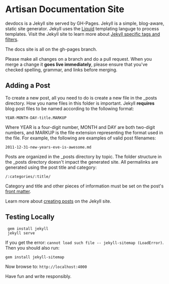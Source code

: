 # Artisan Documentation Site

devdocs is a Jekyll site served by GH-Pages. Jekyll is a simple, blog-aware, static site generator. Jekyll uses the [Liquid](https://github.com/Shopify/liquid/wiki) templating languge to process templates. Visit the Jekyll site to learn more about [Jekyll specific tags and filters](http://jekyllrb.com/docs/templates/).

The docs site is all on the gh-pages branch.

Please make all changes on a branch and do a pull request. When you merge a change it **goes live immediately**, please ensure that you've checked spelling, grammar, and links before merging.

## Adding a Post

To create a new post, all you need to do is create a new file in the _posts directory. How you name files in this folder is important. Jekyll **requires** blog post files to be named according to the following format:

```
YEAR-MONTH-DAY-title.MARKUP
```

Where YEAR is a four-digit number, MONTH and DAY are both two-digit numbers, and MARKUP is the file extension representing the format used in the file. For example, the following are examples of valid post filenames:

```
2011-12-31-new-years-eve-is-awesome.md
```

Posts are organized in the _posts directory by topic. The folder structure in the _posts directory doesn't impact the generated site. All permalinks are generated using the post title and category:

```
/:categories/:title/
```

Category and title and other pieces of information must be set on the post's [front matter](http://jekyllrb.com/docs/frontmatter/).

Learn more about [creating posts](http://jekyllrb.com/docs/posts/) on the Jekyll site.

## Testing Locally

```
 gem install jekyll
 jekyll serve
```

If you get the error: `cannot load such file -- jekyll-sitemap (LoadError)`. Then you should also run:

    gem install jekyll-sitemap

Now browse to: `http://localhost:4000`

Have fun and write responsibly.
